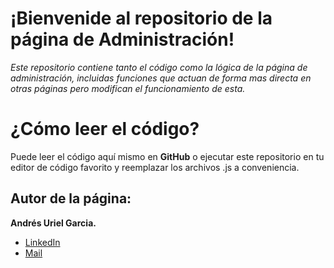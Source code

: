 # ¡Bienvenide al repositorio de la página de Administración!

*Este repositorio contiene tanto el código como la lógica de la página de administración, incluidas funciones que actuan de forma mas directa en otras páginas pero modifican el funcionamiento de esta.*


# ¿Cómo leer el código?

Puede leer el código aquí mismo en **GitHub** o ejecutar este repositorio en  tu editor de código favorito y reemplazar los archivos .js a conveniencia.

## Autor de la página:
**Andrés Uriel Garcia.**

 - [LinkedIn](https://www.linkedin.com/in/andr%C3%A9s-uriel-garcia-911a9220b/)
 - [Mail](andysatie@gmail.com)
